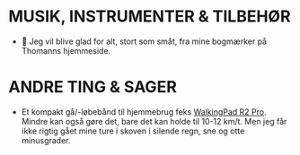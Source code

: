 # MUSIK, INSTRUMENTER & TILBEHØR
* 🎸 Jeg vil blive glad for alt, stort som småt, fra mine bogmærker på Thomanns hjemmeside.
# ANDRE TING & SAGER
* Et kompakt gå/-løbebånd til hjemmebrug feks [WalkingPad R2 Pro](https://walkingpad.dk/collections/januarudsalg/products/walkingpad-r2-pro). Mindre kan også gøre det, bare det kan holde til 10-12 km/t. Men jeg får ikke rigtig gået mine ture i skoven i silende regn, sne og otte minusgrader. 
